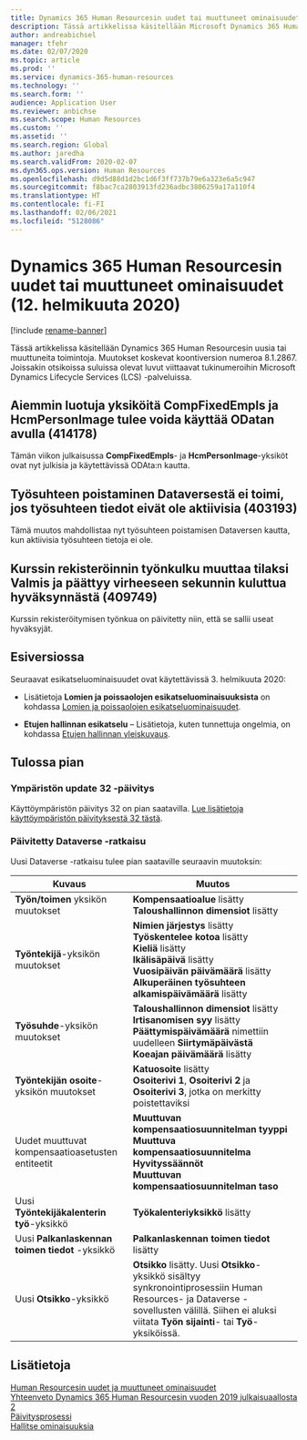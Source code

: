 ```yaml
---
title: Dynamics 365 Human Resourcesin uudet tai muuttuneet ominaisuudet (12. helmikuuta 2020)
description: Tässä artikkelissa käsitellään Microsoft Dynamics 365 Human Resourcesin 12. helmikuuta 2020 julkaistuja uusia tai muuttuneita ominaisuuksia.
author: andreabichsel
manager: tfehr
ms.date: 02/07/2020
ms.topic: article
ms.prod: ''
ms.service: dynamics-365-human-resources
ms.technology: ''
ms.search.form: ''
audience: Application User
ms.reviewer: anbichse
ms.search.scope: Human Resources
ms.custom: ''
ms.assetid: ''
ms.search.region: Global
ms.author: jaredha
ms.search.validFrom: 2020-02-07
ms.dyn365.ops.version: Human Resources
ms.openlocfilehash: d9d5d88d1d2bc1d6f3ff737b79e6a323e6a5c947
ms.sourcegitcommit: f8bac7ca2803913fd236adbc3806259a17a110f4
ms.translationtype: HT
ms.contentlocale: fi-FI
ms.lasthandoff: 02/06/2021
ms.locfileid: "5128086"
---
```

# <a name="whats-new-or-changed-in-dynamics-365-human-resources-february-12-2020"></a>Dynamics 365 Human Resourcesin uudet tai muuttuneet ominaisuudet (12. helmikuuta 2020)

[!include [rename-banner](~/includes/cc-data-platform-banner.md)]

Tässä artikkelissa käsitellään Dynamics 365 Human Resourcesin uusia tai muuttuneita toimintoja. Muutokset koskevat koontiversion numeroa 8.1.2867. Joissakin otsikoissa suluissa olevat luvut viittaavat tukinumeroihin Microsoft Dynamics Lifecycle Services (LCS) -palveluissa.

## <a name="existing-entities-compfixedempls-and-hcmpersonimage-should-be-accessible-from-odata-414178"></a>Aiemmin luotuja yksiköitä CompFixedEmpls ja HcmPersonImage tulee voida käyttää ODatan avulla (414178)

Tämän viikon julkaisussa **CompFixedEmpls**- ja **HcmPersonImage**-yksiköt ovat nyt julkisia ja käytettävissä ODAta:n kautta.

## <a name="delete-employment-from-dataverse-doesnt-work-when-employment-details-arent-active-403193"></a>Työsuhteen poistaminen Dataversestä ei toimi, jos työsuhteen tiedot eivät ole aktiivisia (403193)

Tämä muutos mahdollistaa nyt työsuhteen poistamisen Dataversen kautta, kun aktiivisia työsuhteen tietoja ei ole.

## <a name="course-registration-workflow-changes-status-to-complete-and-errors-after-second-approval-409749"></a>Kurssin rekisteröinnin työnkulku muuttaa tilaksi Valmis ja päättyy virheeseen sekunnin kuluttua hyväksynnästä (409749)

Kurssin rekisteröitymisen työnkua on päivitetty niin, että se sallii useat hyväksyjät.

## <a name="in-preview"></a>Esiversiossa

Seuraavat esikatseluominaisuudet ovat käytettävissä 3. helmikuuta 2020:

- Lisätietoja **Lomien ja poissaolojen esikatseluominaisuuksista** on kohdassa [Lomien ja poissaolojen esikatseluominaisuudet](hr-leave-and-absence-overview.md?leave-and-absence-preview-features).

- **Etujen hallinnan esikatselu** – Lisätietoja, kuten tunnettuja ongelmia, on kohdassa [Etujen hallinnan yleiskuvaus](hr-benefits-management-overview.md).

## <a name="coming-soon"></a>Tulossa pian

### <a name="platform-update-32"></a>Ympäristön update 32 -päivitys 

Käyttöympäristön päivitys 32 on pian saatavilla. [Lue lisätietoja käyttöympäristön päivityksestä 32 tästä](https://docs.microsoft.com/dynamics365/fin-ops-core/dev-itpro/get-started/whats-new-platform-update-32).

### <a name="updated-dataverse-solution"></a>Päivitetty Dataverse -ratkaisu

Uusi Dataverse -ratkaisu tulee pian saataville seuraavin muutoksin:

| Kuvaus | Muutos |
| ----------------------------------------- | --- |
| **Työn/toimen** yksikön muutokset | **Kompensaatioalue** lisätty</br>**Taloushallinnon dimensiot** lisätty |
| **Työntekijä**-yksikön muutokset | **Nimien järjestys** lisätty</br>**Työskentelee kotoa** lisätty</br>**Kieliä** lisätty</br>**Ikälisäpäivä** lisätty</br>**Vuosipäivän päivämäärä** lisätty</br>**Alkuperäinen työsuhteen alkamispäivämäärä** lisätty |
| **Työsuhde**-yksikön muutokset | **Taloushallinnon dimensiot** lisätty</br>**Irtisanomisen syy** lisätty</br>**Päättymispäivämäärä** nimettiin uudelleen **Siirtymäpäivästä**</br>**Koeajan päivämäärä** lisätty |
| **Työntekijän osoite**-yksikön muutokset | **Katuosoite** lisätty</br>**Osoiterivi 1**, **Osoiterivi 2** ja **Osoiterivi 3**, jotka on merkitty poistettaviksi |
| Uudet muuttuvat kompensaatioasetusten entiteetit | **Muuttuvan kompensaatiosuunnitelman tyyppi**</br>**Muuttuva kompensaatiosuunnitelma**</br>**Hyvityssäännöt**</br>**Muuttuvan kompensaatiosuunnitelman taso** |
| Uusi **Työntekijäkalenterin työ**-yksikkö | **Työkalenteriyksikkö** lisätty |
| Uusi **Palkanlaskennan toimen tiedot** -yksikkö | **Palkanlaskennan toimen tiedot** lisätty |
| Uusi **Otsikko**-yksikkö | **Otsikko** lisätty. Uusi **Otsikko**-yksikkö sisältyy synkronointiprosessiin Human Resources- ja Dataverse -sovellusten välillä. Siihen ei aluksi viitata **Työn sijainti**- tai **Työ**-yksiköissä. |

## <a name="see-also"></a>Lisätietoja

[Human Resourcesin uudet ja muuttuneet ominaisuudet](hr-admin-whats-new.md)</br>
[Yhteenveto Dynamics 365 Human Resourcesin vuoden 2019 julkaisuaallosta 2](https://docs.microsoft.com/dynamics365-release-plan/2019wave2/dynamics365-human-resources/)</br>
[Päivitysprosessi](hr-admin-setup-update-process.md)</br>
[Hallitse ominaisuuksia](hr-admin-manage-features.md)